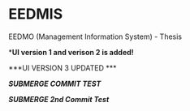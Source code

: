 # EEDMIS
EEDMO (Management Information System) - Thesis

***UI version 1  and verison 2 is added!**

***UI VERSION 3 UPDATED ***


***SUBMERGE COMMIT TEST***

***SUBMERGE 2nd Commit Test***
